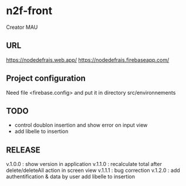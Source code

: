 # n2f-front

Creator MAU

## URL

https://nodedefrais.web.app/
https://nodedefrais.firebaseapp.com/

## Project configuration

Need file <firebase.config> and put it in directory src/environnements

## TODO

- control doublon insertion and show error on input view
- add libelle to insertion

## RELEASE

v.1.0.0 :
show version in application
v.1.1.0 :
recalculate total after delete/deleteAll action in screen view
v.1.1.1 :
bug correction
v.1.2.0 :
add authentification & data by user
add libelle to insertion
